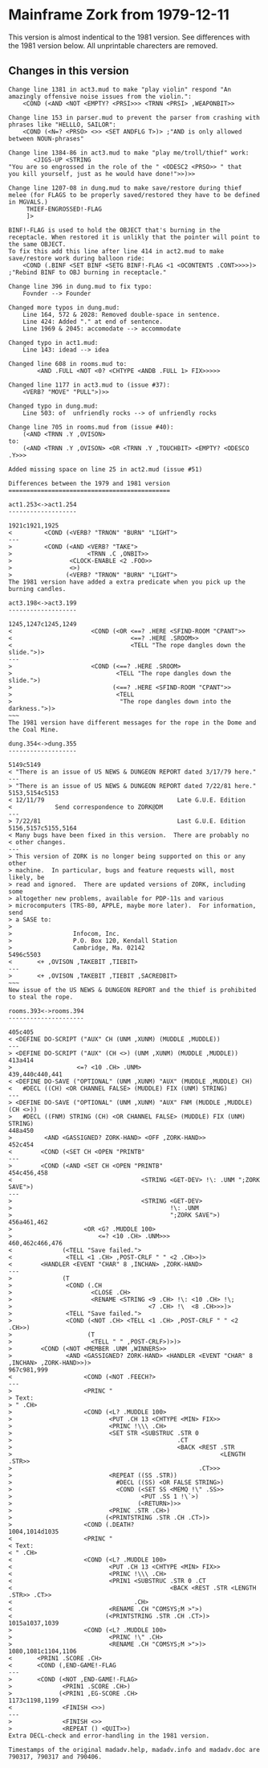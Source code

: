 # Mainframe Zork from 1979-12-11
This version is almost indentical to the 1981 version. See differences with the 1981 version below.
All unprintable charecters are removed.

## Changes in this version
~~~~
Change line 1381 in act3.mud to make "play violin" respond "An amazingly offensive noise issues from the violin.":
	<COND (<AND <NOT <EMPTY? <PRSI>>> <TRNN <PRSI> ,WEAPONBIT>>
	   
Change line 153 in parser.mud to prevent the parser from crashing with phrases like "HELLLO, SAILOR":
	<COND (<N=? <PRSO> <>> <SET ANDFLG T>)> ;"AND is only allowed between NOUN-phrases"

Change line 1384-86 in act3.mud to make "play me/troll/thief" work:
	   <JIGS-UP <STRING
"You are so engrossed in the role of the " <ODESC2 <PRSO>> " that
you kill yourself, just as he would have done!">>)>>

Change line 1207-08 in dung.mud to make save/restore during thief melee (for FLAGS to be properly saved/restored they have to be defined in MGVALS.)
	 THIEF-ENGROSSED!-FLAG
	 ]>
	 
BINF!-FLAG is used to hold the OBJECT that's burning in the receptacle. When restored it is unlikly that the pointer will point to the same OBJECT. 
To fix this add this line after line 414 in act2.mud to make save/restore work during balloon ride:
	<COND (.BINF <SET BINF <SETG BINF!-FLAG <1 <OCONTENTS .CONT>>>>)> ;"Rebind BINF to OBJ burning in receptacle."
	
Change line 396 in dung.mud to fix typo:
	Fovnder --> Founder

Changed more typos in dung.mud:
	Line 164, 572 & 2028: Removed double-space in sentence.
	Line 424: Added "." at end of sentence.
	Line 1969 & 2045: accomodate --> accommodate

Changed typo in act1.mud:
	Line 143: idead --> idea
	
Changed line 608 in rooms.mud to:
        <AND .FULL <NOT <0? <CHTYPE <ANDB .FULL 1> FIX>>>>>
	
Changed line 1177 in act3.mud to (issue #37):
	<VERB? "MOVE" "PULL">)>>
	
Changed typo in dung.mud:
	Line 503: of  unfriendly rocks --> of unfriendly rocks

Change line 705 in rooms.mud from (issue #40):
	(<AND <TRNN .Y ,OVISON> 
to:
	(<AND <TRNN .Y ,OVISON> <OR <TRNN .Y ,TOUCHBIT> <EMPTY? <ODESCO .Y>>>
	
Added missing space on line 25 in act2.mud (issue #51) 

Differences between the 1979 and 1981 version
=============================================

act1.253<->act1.254
-------------------

1921c1921,1925
<         <COND (<VERB? "TRNON" "BURN" "LIGHT">
---
>         <COND (<AND <VERB? "TAKE">
>                     <TRNN .C ,ONBIT>>
>                <CLOCK-ENABLE <2 .FOO>>
>                <>)
>               (<VERB? "TRNON" "BURN" "LIGHT">
The 1981 version have added a extra predicate when you pick up the burning candles.

act3.198<->act3.199
-------------------

1245,1247c1245,1249
<                      <COND (<OR <==? .HERE <SFIND-ROOM "CPANT">>
<                                 <==? .HERE .SROOM>>
<                                 <TELL "The rope dangles down the slide.">)>
---
>                      <COND (<==? .HERE .SROOM>
>                             <TELL "The rope dangles down the slide.">)
>                            (<==? .HERE <SFIND-ROOM "CPANT">>
>                             <TELL
>                              "The rope dangles down into the darkness.">)>
~~~
The 1981 version have different messages for the rope in the Dome and the Coal Mine.

dung.354<->dung.355
-------------------

5149c5149
< "There is an issue of US NEWS & DUNGEON REPORT dated 3/17/79 here."
---
> "There is an issue of US NEWS & DUNGEON REPORT dated 7/22/81 here."
5153,5154c5153
< 12/11/79                                     Late G.U.E. Edition
<            Send correspondence to ZORK@DM
---
> 7/22/81                                      Last G.U.E. Edition
5156,5157c5155,5164
< Many bugs have been fixed in this version.  There are probably no
< other changes.
---
> This version of ZORK is no longer being supported on this or any other
> machine.  In particular, bugs and feature requests will, most likely, be
> read and ignored.  There are updated versions of ZORK, including some
> altogether new problems, available for PDP-11s and various
> microcomputers (TRS-80, APPLE, maybe more later).  For information, send
> a SASE to:
>
>                 Infocom, Inc.
>                 P.O. Box 120, Kendall Station
>                 Cambridge, Ma. 02142
5496c5503
<       <+ ,OVISON ,TAKEBIT ,TIEBIT>
---
>       <+ ,OVISON ,TAKEBIT ,TIEBIT ,SACREDBIT>
~~~
New issue of the US NEWS & DUNGEON REPORT and the thief is prohibited to steal the rope.

rooms.393<->rooms.394
---------------------

405c405
< <DEFINE DO-SCRIPT ("AUX" CH (UNM ,XUNM) (MUDDLE ,MUDDLE))
---
> <DEFINE DO-SCRIPT ("AUX" (CH <>) (UNM ,XUNM) (MUDDLE ,MUDDLE))
413a414
>                  <=? <10 .CH> .UNM>
439,440c440,441
< <DEFINE DO-SAVE ("OPTIONAL" (UNM ,XUNM) "AUX" (MUDDLE ,MUDDLE) CH)
<   #DECL ((CH) <OR CHANNEL FALSE> (MUDDLE) FIX (UNM) STRING)
---
> <DEFINE DO-SAVE ("OPTIONAL" (UNM ,XUNM) "AUX" FNM (MUDDLE ,MUDDLE) (CH <>))
>   #DECL ((FNM) STRING (CH) <OR CHANNEL FALSE> (MUDDLE) FIX (UNM) STRING)
448a450
>         <AND <GASSIGNED? ZORK-HAND> <OFF ,ZORK-HAND>>
452c454
<        <COND (<SET CH <OPEN "PRINTB"
---
>        <COND (<AND <SET CH <OPEN "PRINTB"
454c456,458
<                                    <STRING <GET-DEV> !\: .UNM ";ZORK SAVE">)
---
>                                    <STRING <GET-DEV>
>                                            !\: .UNM
>                                            ";ZORK SAVE">)
456a461,462
>                    <OR <G? .MUDDLE 100>
>                        <=? <10 .CH> .UNM>>>
460,462c466,476
<              (<TELL "Save failed.">
<               <TELL <1 .CH> ,POST-CRLF " " <2 .CH>>)>
<        <HANDLER <EVENT "CHAR" 8 ,INCHAN> ,ZORK-HAND>
---
>              (T
>               <COND (.CH
>                      <CLOSE .CH>
>                      <RENAME <STRING <9 .CH> !\: <10 .CH> !\;
>                                      <7 .CH> !\  <8 .CH>>>)>
>               <TELL "Save failed.">
>               <COND (<NOT .CH> <TELL <1 .CH> ,POST-CRLF " " <2 .CH>>)
>                     (T
>                      <TELL " " ,POST-CRLF>)>)>
>        <COND (<NOT <MEMBER .UNM ,WINNERS>>
>               <AND <GASSIGNED? ZORK-HAND> <HANDLER <EVENT "CHAR" 8 ,INCHAN> ,ZORK-HAND>>)>
967c981,999
<                    <COND (<NOT .FEECH?>
---
>                    <PRINC "
> Text:
> " .CH>
>                    <COND (<L? .MUDDLE 100>
>                           <PUT .CH 13 <CHTYPE <MIN> FIX>>
>                           <PRINC !\\\ .CH>
>                           <SET STR <SUBSTRUC .STR 0
>                                              .CT
>                                              <BACK <REST .STR
>                                                          <LENGTH .STR>>
>                                                    .CT>>>
>                           <REPEAT ((SS .STR))
>                             #DECL ((SS) <OR FALSE STRING>)
>                             <COND (<SET SS <MEMQ !\" .SS>>
>                                    <PUT .SS 1 !\`>)
>                                   (<RETURN>)>>
>                           <PRINC .STR .CH>)
>                          (<PRINTSTRING .STR .CH .CT>)>
>                    <COND (.DEATH?
1004,1014d1035
<                    <PRINC "
< Text:
< " .CH>
<                    <COND (<L? .MUDDLE 100>
<                           <PUT .CH 13 <CHTYPE <MIN> FIX>>
<                           <PRINC !\\\ .CH>
<                           <PRIN1 <SUBSTRUC .STR 0 .CT
<                                            <BACK <REST .STR <LENGTH .STR>> .CT>>
<                                  .CH>
<                           <RENAME .CH "COMSYS;M >">)
<                          (<PRINTSTRING .STR .CH .CT>)>
1015a1037,1039
>                    <COND (<L? .MUDDLE 100>
>                           <PRINC !\" .CH>
>                           <RENAME .CH "COMSYS;M >">)>
1080,1081c1104,1106
<       <PRIN1 .SCORE .CH>
<       <COND (,END-GAME!-FLAG
---
>       <COND (<NOT ,END-GAME!-FLAG>
>              <PRIN1 .SCORE .CH>)
>             (<PRIN1 ,EG-SCORE .CH>
1173c1198,1199
<              <FINISH <>>)
---
>              <FINISH <>>
>              <REPEAT () <QUIT>>)
Extra DECL-check and error-handling in the 1981 version.

Timestamps of the original madadv.help, madadv.info and madadv.doc are 790317, 790317 and 790406.
